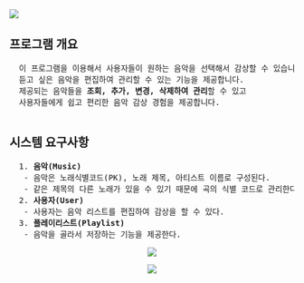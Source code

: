 <img src="https://capsule-render.vercel.app/api?type=waving&color=auto&height=200&section=header&text=🎵MusicPlayList🎧&fontSize=30" />
<h2> 프로그램 개요 </h2>
<pre>
  이 프로그램을 이용해서 사용자들이 원하는 음악을 선택해서 감상할 수 있습니다.   
  듣고 싶은 음악을 편집하여 관리할 수 있는 기능을 제공합니다.
  제공되는 음악들을 <b>조회, 추가, 변경, 삭제하여 관리</b>할 수 있고 
  사용자들에게 쉽고 편리한 음악 감상 경험을 제공합니다.
  
</pre>
<h2> 시스템 요구사항</h2>
<pre>
  1. <b>음악(Music)</b>
   - 음악은 노래식별코드(PK), 노래 제목, 아티스트 이름로 구성된다. 
   - 같은 제목의 다른 노래가 있을 수 있기 때문에 곡의 식별 코드로 관리한다.  
  2. <b>사용자(User)</b>
   - 사용자는 음악 리스트를 편집하여 감상을 할 수 있다.
  3. <b>플레이리스트(Playlist)</b>
   - 음악을 골라서 저장하는 기능을 제공한다.
</pre>
<p align="center">
  <img src="https://github.com/user-attachments/assets/d0ccad83-e75a-4429-89ad-953b6892b343">
</p>
<p align="center">
  <img src="https://github.com/user-attachments/assets/e696b4c0-240c-4a0d-aafe-591bd1f1f66f">
</p>

